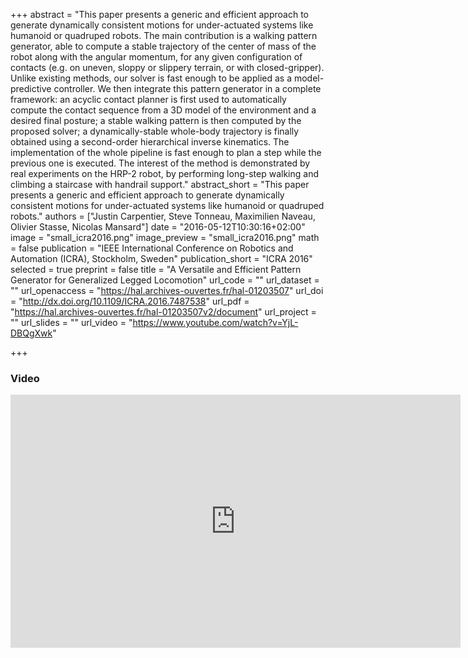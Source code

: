 +++
abstract = "This paper presents a generic and efficient approach to generate dynamically consistent motions for under-actuated systems like humanoid or quadruped robots. The main contribution is a walking pattern generator, able to compute a stable trajectory of the center of mass of the robot along with the angular momentum, for any given configuration of contacts (e.g. on uneven, sloppy or slippery terrain, or with closed-gripper). Unlike existing methods, our solver is fast enough to be applied as a model-predictive controller. We then integrate this pattern generator in a complete framework: an acyclic contact planner is first used to automatically compute the contact sequence from a 3D model of the environment and a desired final posture; a stable walking pattern is then computed by the proposed solver; a dynamically-stable whole-body trajectory is finally obtained using a second-order hierarchical inverse kinematics. The implementation of the whole pipeline is fast enough to plan a step while the previous one is executed. The interest of the method is demonstrated by real experiments on the HRP-2 robot, by performing long-step walking and climbing a staircase with handrail support."
abstract_short = "This paper presents a generic and efficient approach to generate dynamically consistent motions for under-actuated systems like humanoid or quadruped robots."
authors = ["Justin Carpentier, Steve Tonneau, Maximilien Naveau, Olivier Stasse, Nicolas Mansard"]
date = "2016-05-12T10:30:16+02:00"
image = "small_icra2016.png"
image_preview = "small_icra2016.png"
math = false
publication = "IEEE International Conference on Robotics and Automation (ICRA), Stockholm, Sweden"
publication_short = "ICRA 2016"
selected = true
preprint = false
title = "A Versatile and Efficient Pattern Generator for Generalized Legged Locomotion"
url_code = ""
url_dataset = ""
url_openaccess = "https://hal.archives-ouvertes.fr/hal-01203507"
url_doi = "http://dx.doi.org/10.1109/ICRA.2016.7487538"
url_pdf = "https://hal.archives-ouvertes.fr/hal-01203507v2/document"
url_project = ""
url_slides = ""
url_video = "https://www.youtube.com/watch?v=YjL-DBQgXwk"

+++

### Video ###

<center><iframe width="720" height="405" src="https://www.youtube.com/embed/YjL-DBQgXwk" frameborder="0" allowfullscreen></iframe></center>
</br>


